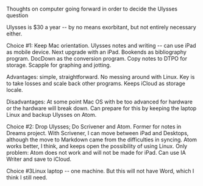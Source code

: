 Thoughts on computer going forward in order to decide the Ulysses question

Ulysses is $30 a year -- by no means exorbitant, but not entirely necessary either.

Choice #1: Keep Mac orientation. Ulysses notes and writing -- can use iPad as mobile device. Next upgrade with an iPad. Bookends as bibliography program. DocDown as the conversion program. Copy notes to DTPO for storage. Scapple for graphing and jotting.

Advantages: simple, straightforward. No messing around with Linux. Key is to take losses and scale back other programs. Keeps iCloud as storage locale.

Disadvantages: At some point Mac OS with be too advanced for hardware or the hardware will break down. Can prepare for this by keeping the laptop Linux and backup Ulysses on Atom.

Choice #2: Drop Ulysses; Do Scrivener and Atom. Former for notes in Dreams project. With Scrivener, I can move between iPad and Desktops, although the move to Markdown came from the difficulties in syncing. Atom works better, I think, and keeps open the possibility of using Linux. Only problem: Atom does not work and will not be made for iPad. Can use IA Writer and save to iCloud.

Choice #3Linux laptop -- one machine. But this will not have Word, which I think I still need. 
